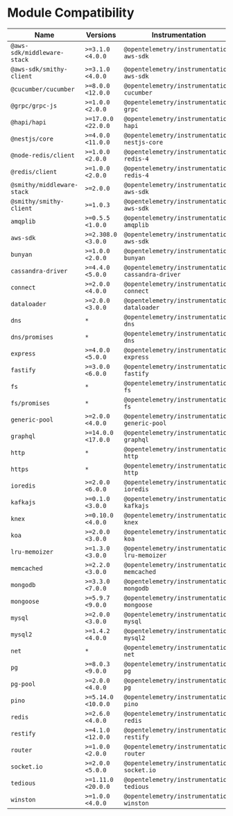 # Module Compatibility

| Name                        | Versions           | Instrumentation                                   |
| --------------------------- | ------------------ | ------------------------------------------------- |
| `@aws-sdk/middleware-stack` | `>=3.1.0 <4.0.0`   | `@opentelemetry/instrumentation-aws-sdk`          |
| `@aws-sdk/smithy-client`    | `>=3.1.0 <4.0.0`   | `@opentelemetry/instrumentation-aws-sdk`          |
| `@cucumber/cucumber`        | `>=8.0.0 <12.0.0`  | `@opentelemetry/instrumentation-cucumber`         |
| `@grpc/grpc-js`             | `>=1.0.0 <2.0.0`   | `@opentelemetry/instrumentation-grpc`             |
| `@hapi/hapi`                | `>=17.0.0 <22.0.0` | `@opentelemetry/instrumentation-hapi`             |
| `@nestjs/core`              | `>=4.0.0 <11.0.0`  | `@opentelemetry/instrumentation-nestjs-core`      |
| `@node-redis/client`        | `>=1.0.0 <2.0.0`   | `@opentelemetry/instrumentation-redis-4`          |
| `@redis/client`             | `>=1.0.0 <2.0.0`   | `@opentelemetry/instrumentation-redis-4`          |
| `@smithy/middleware-stack`  | `>=2.0.0`          | `@opentelemetry/instrumentation-aws-sdk`          |
| `@smithy/smithy-client`     | `>=1.0.3`          | `@opentelemetry/instrumentation-aws-sdk`          |
| `amqplib`                   | `>=0.5.5 <1.0.0`   | `@opentelemetry/instrumentation-amqplib`          |
| `aws-sdk`                   | `>=2.308.0 <3.0.0` | `@opentelemetry/instrumentation-aws-sdk`          |
| `bunyan`                    | `>=1.0.0 <2.0.0`   | `@opentelemetry/instrumentation-bunyan`           |
| `cassandra-driver`          | `>=4.4.0 <5.0.0`   | `@opentelemetry/instrumentation-cassandra-driver` |
| `connect`                   | `>=2.0.0 <4.0.0`   | `@opentelemetry/instrumentation-connect`          |
| `dataloader`                | `>=2.0.0 <3.0.0`   | `@opentelemetry/instrumentation-dataloader`       |
| `dns`                       | `*`                | `@opentelemetry/instrumentation-dns`              |
| `dns/promises`              | `*`                | `@opentelemetry/instrumentation-dns`              |
| `express`                   | `>=4.0.0 <5.0.0`   | `@opentelemetry/instrumentation-express`          |
| `fastify`                   | `>=3.0.0 <6.0.0`   | `@opentelemetry/instrumentation-fastify`          |
| `fs`                        | `*`                | `@opentelemetry/instrumentation-fs`               |
| `fs/promises`               | `*`                | `@opentelemetry/instrumentation-fs`               |
| `generic-pool`              | `>=2.0.0 <4.0.0`   | `@opentelemetry/instrumentation-generic-pool`     |
| `graphql`                   | `>=14.0.0 <17.0.0` | `@opentelemetry/instrumentation-graphql`          |
| `http`                      | `*`                | `@opentelemetry/instrumentation-http`             |
| `https`                     | `*`                | `@opentelemetry/instrumentation-http`             |
| `ioredis`                   | `>=2.0.0 <6.0.0`   | `@opentelemetry/instrumentation-ioredis`          |
| `kafkajs`                   | `>=0.1.0 <3.0.0`   | `@opentelemetry/instrumentation-kafkajs`          |
| `knex`                      | `>=0.10.0 <4.0.0`  | `@opentelemetry/instrumentation-knex`             |
| `koa`                       | `>=2.0.0 <3.0.0`   | `@opentelemetry/instrumentation-koa`              |
| `lru-memoizer`              | `>=1.3.0 <3.0.0`   | `@opentelemetry/instrumentation-lru-memoizer`     |
| `memcached`                 | `>=2.2.0 <3.0.0`   | `@opentelemetry/instrumentation-memcached`        |
| `mongodb`                   | `>=3.3.0 <7.0.0`   | `@opentelemetry/instrumentation-mongodb`          |
| `mongoose`                  | `>=5.9.7 <9.0.0`   | `@opentelemetry/instrumentation-mongoose`         |
| `mysql`                     | `>=2.0.0 <3.0.0`   | `@opentelemetry/instrumentation-mysql`            |
| `mysql2`                    | `>=1.4.2 <4.0.0`   | `@opentelemetry/instrumentation-mysql2`           |
| `net`                       | `*`                | `@opentelemetry/instrumentation-net`              |
| `pg`                        | `>=8.0.3 <9.0.0`   | `@opentelemetry/instrumentation-pg`               |
| `pg-pool`                   | `>=2.0.0 <4.0.0`   | `@opentelemetry/instrumentation-pg`               |
| `pino`                      | `>=5.14.0 <10.0.0` | `@opentelemetry/instrumentation-pino`             |
| `redis`                     | `>=2.6.0 <4.0.0`   | `@opentelemetry/instrumentation-redis`            |
| `restify`                   | `>=4.1.0 <12.0.0`  | `@opentelemetry/instrumentation-restify`          |
| `router`                    | `>=1.0.0 <2.0.0`   | `@opentelemetry/instrumentation-router`           |
| `socket.io`                 | `>=2.0.0 <5.0.0`   | `@opentelemetry/instrumentation-socket.io`        |
| `tedious`                   | `>=1.11.0 <20.0.0` | `@opentelemetry/instrumentation-tedious`          |
| `winston`                   | `>=1.0.0 <4.0.0`   | `@opentelemetry/instrumentation-winston`          |
